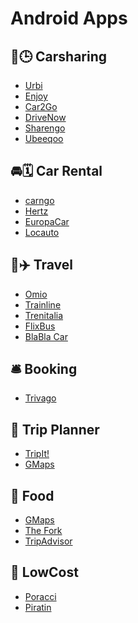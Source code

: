 # Android Apps

## 🚗🕒 Carsharing
- [Urbi](https://play.google.com/store/apps/details?id=com.batsharing.android)
- [Enjoy](https://play.google.com/store/apps/details?id=com.eni.enjoy)
- [Car2Go](https://play.google.com/store/apps/details?id=com.car2go)
- [DriveNow](https://play.google.com/store/apps/details?id=com.dn.drivenow)
- [Sharengo](https://play.google.com/store/apps/details?id=it.sharengo.eteria)
- [Ubeeqoo](https://play.google.com/store/apps/details?id=com.ubeeqo.mobilities)

## 🚘🗓️ Car Rental
- [carngo]()
- [Hertz]()
- [EuropaCar]()
- [Locauto]()

## 🚅✈️ Travel
- [Omio]()
- [Trainline]()
- [Trenitalia]()
- [FlixBus]()
- [BlaBla Car]()

## 🛎️ Booking
- [Trivago]()

## 🎒 Trip Planner
- [TripIt!]()
- [GMaps]()

## 🍝 Food
- [GMaps]()
- [The Fork]()
- [TripAdvisor]()

## 👛 LowCost
- [Poracci]()
- [Piratin]()
